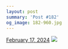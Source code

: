 ```yaml
---
layout: post
summary: 'Post #182'
og_image: 182-960.jpg
---
```


<p>
  <time>
    <a href="/182">February 17, 2024</a>
  </time>
  <a href="/182">
    <img src="{{ site.assets_url }}/182-480.jpg" srcset="{{ site.assets_url }}/182-240.jpg 240w, {{ site.assets_url }}/182-480.jpg 480w, {{ site.assets_url }}/182-720.jpg 720w, {{ site.assets_url }}/182-960.jpg 960w" sizes="(min-width: 700px) 50vw, calc(100vw - 2rem)" />
  </a>
</p>
